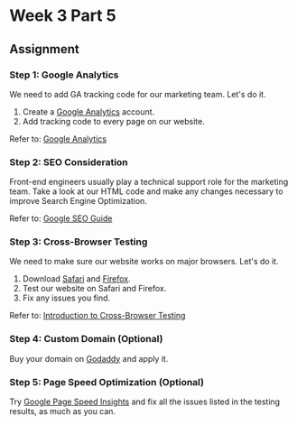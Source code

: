 # Week 3 Part 5

## Assignment

### Step 1: Google Analytics

We need to add GA tracking code for our marketing team. Let's do it.

1. Create a [Google Analytics](https://www.google.com/analytics/analytics/) account.
2. Add tracking code to every page on our website.

Refer to: [Google Analytics](https://developers.google.com/analytics)

### Step 2: SEO Consideration

Front-end engineers usually play a technical support role for the marketing team. Take a look at our HTML code and make any changes necessary to improve Search Engine Optimization.

Refer to: [Google SEO Guide](https://support.google.com/webmasters/answer/7451184?hl=en)

### Step 3: Cross-Browser Testing

We need to make sure our website works on major browsers. Let's do it.

1. Download [Safari](https://www.apple.com/safari/) and [Firefox](https://www.mozilla.org/en-US/firefox/new/).
2. Test our website on Safari and Firefox.
3. Fix any issues you find.

Refer to: [Introduction to Cross-Browser Testing](https://developer.mozilla.org/en-US/docs/Learn/Tools_and_testing/Cross_browser_testing)

### Step 4: Custom Domain (Optional)

Buy your domain on [Godaddy](https://www.godaddy.com/) and apply it.

### Step 5: Page Speed Optimization (Optional)

Try [Google Page Speed Insights](https://developers.google.com/speed/pagespeed/insights/) and fix all the issues listed in the testing results, as much as you can.

<!-- ### Step 1: Lint Tool and Code Formatter

Integrate `ESLint` and `Prettier` into your development process. Solve related problems around that.

### Step 2: Refactor and Clean Code

Knowing where to refactor within a system is quite a challenge to identify areas of bad design. These areas of bad design are known as "Bad Smells" or "Stinks" within code. For examples:

1. Duplicate code
2. Dead Code
3. Long Method
4. Comments
5. Inappropriate Naming
6. Magic Number

### Step 3: Visual Details -->

